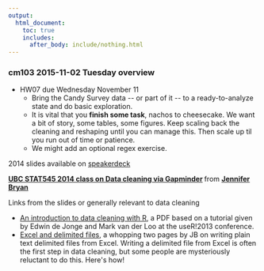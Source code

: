 ```yaml
---
output:
  html_document:
    toc: true
    includes:
      after_body: include/nothing.html
---
```


### cm103 2015-11-02 Tuesday overview

  * HW07 due Wednesday November 11
    - Bring the Candy Survey data -- or part of it -- to a ready-to-analyze state and do basic exploration.
    - It is vital that you **finish some task**, nachos to cheesecake. We want a bit of story, some tables, some figures. Keep scaling back the cleaning and reshaping until you can manage this. Then scale up til you run out of time or patience.
    - We might add an optional regex exercise.

2014 slides available on [speakerdeck](https://speakerdeck.com/jennybc/ubc-stat545-2014-cm104-data-cleaning-via-gapminder)

<script async class="speakerdeck-embed" data-id="5e6765704c300132129f2ee134ae9694" data-ratio="1.33333333333333" src="//speakerdeck.com/assets/embed.js"></script> <div style="margin-bottom:5px"> <strong> <a href="https://speakerdeck.com/jennybc/ubc-stat545-2014-cm104-data-cleaning-via-gapminder" title="UBC STAT545 2014 class on Data cleaning via Gapminder" target="_blank">UBC STAT545 2014 class on Data cleaning via Gapminder</a> </strong> from <strong><a href="https://speakerdeck.com/jennybc" target="_blank">Jennifer Bryan</a></strong> </div>

Links from the slides or generally relevant to data cleaning

   * [An introduction to data cleaning with R](http://cran.r-project.org/doc/contrib/de_Jonge+van_der_Loo-Introduction_to_data_cleaning_with_R.pdf), a PDF based on a tutorial given by Edwin de Jonge and Mark van der Loo at the useR!2013 conference.
   * [Excel and delimited files](http://www.slideshare.net/jenniferbryan5811/excel-readwritedelimfiles), a whopping two pages by JB on writing plain text delimited files from Excel. Writing a delimited file from Excel is often the first step in data cleaning, but some people are mysteriously reluctant to do this. Here's how!
